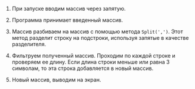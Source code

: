 1. При запуске вводим массив через запятую.

2. Программа принимает введенный массив.

3. Массив разбиваем на массив с помощью метода `Split(',')`. Этот метод разделит строку на подстроки, используя запятые в качестве разделителя.

4. Фильтруем полученный массив. Проходим по каждой строке и проверяем ее длину. Если длина строки меньше или равна 3 символам, то эта строка добавляется в новый массив.

5. Новый массив, выводим на экран.
